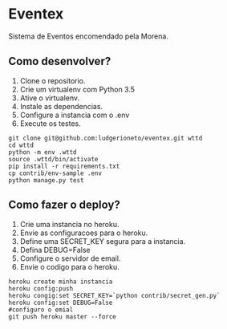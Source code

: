 # Eventex

Sistema de Eventos encomendado pela Morena.

## Como desenvolver?

1. Clone o repositorio.
2. Crie um virtualenv com Python 3.5
3. Ative o virtualenv.
4. Instale as dependencias.
5. Configure a instancia com o .env
6. Execute os testes.

```console
git clone git@github.com:ludgerioneto/eventex.git wttd
cd wttd
python -m env .wttd
source .wttd/bin/activate
pip install -r requirements.txt
cp contrib/env-sample .env
python manage.py test
```

## Como fazer o deploy?

1. Crie uma instancia no heroku.
2. Envie as configuracoes para o heroku.
3. Define uma SECRET_KEY segura para a instancia.
4. Defina DEBUG=False
5. Configure o servidor de email.
6. Envie o codigo para o heroku.

```console
heroku create minha instancia
heroku config:push
heroku congig:set SECRET_KEY=`python contrib/secret_gen.py`
heroku config:set DEBUG=False
#configuro o emial
git push heroku master --force
```
